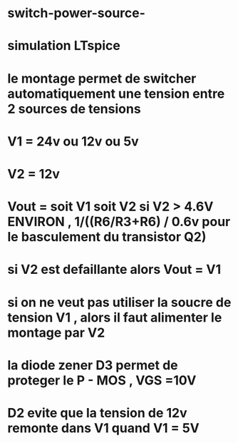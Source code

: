 # switch-power-source-
# simulation LTspice
# le montage permet de switcher automatiquement une tension entre 2 sources de tensions
# V1 = 24v ou  12v ou  5v
# V2 = 12v
# Vout = soit V1 soit V2 si V2 > 4.6V ENVIRON  ,  1/((R6/R3+R6) / 0.6v pour le basculement du transistor Q2)
# si V2 est defaillante alors Vout = V1
# si on ne veut pas utiliser la soucre de tension V1 , alors il faut alimenter le montage par V2
# la diode zener D3 permet de proteger le P - MOS , VGS =10V
# D2 evite que la tension de 12v remonte dans V1 quand V1 = 5V



